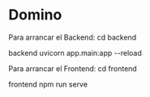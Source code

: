 # Domino
 
 Para arrancar el Backend: cd backend

backend uvicorn app.main:app --reload

Para arrancar el Frontend: cd frontend

frontend npm run serve

